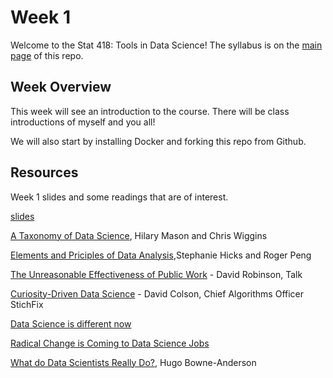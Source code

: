 # Week 1

Welcome to the Stat 418: Tools in Data Science! The syllabus is on the [main page](https://github.com/natelangholz/stat418-tools-in-datascience-2025) of this repo.

## Week Overview

This week will see an introduction to the course. There will be class introductions of myself and you all!

We will also start by installing Docker and forking this repo from Github.
  
## Resources

Week 1 slides and some readings that are of interest.

[slides]()


[A Taxonomy of Data Science](http://www.dataists.com/2010/09/a-taxonomy-of-data-science/), Hilary Mason and Chris Wiggins
  
[Elements and Priciples of Data Analysis](https://arxiv.org/pdf/1903.07639v1.pdf),Stephanie Hicks and Roger Peng

[The Unreasonable Effectiveness of Public Work](https://resources.rstudio.com/rstudio-conf-2019/the-unreasonable-effectiveness-of-public-work) - David Robinson,  Talk

[Curiosity-Driven Data Science](https://hbr.org/2018/11/curiosity-driven-data-science) - David Colson, Chief Algorithms Officer StichFix

[Data Science is different now](http://veekaybee.github.io/2019/02/13/data-science-is-different/)

[Radical Change is Coming to Data Science Jobs](https://www.forbes.com/sites/forbestechcouncil/2019/03/01/radical-change-is-coming-to-data-science-jobs/#7648ce4adfcc)

[What do Data Scientists Really Do?](https://hbr.org/2018/08/what-data-scientists-really-do-according-to-35-data-scientists), Hugo Bowne-Anderson

